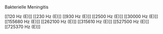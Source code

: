 Bakterielle Meningitis

[[120 Hz (E)]]
[[230 Hz (E)]]
[[930 Hz (E)]]
[[2500 Hz (E)]]
[[30000 Hz (E)]]
[[155680 Hz (E)]]
[[262100 Hz (E)]]
[[315610 Hz (E)]]
[[527500 Hz (E)]]
[[725370 Hz (E)]]